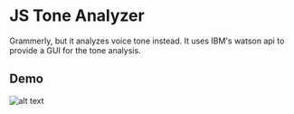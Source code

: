 # JS Tone Analyzer
Grammerly, but it analyzes voice tone instead. It uses IBM's watson api to provide a GUI for the tone analysis.

## Demo
![alt text](https://lh3.googleusercontent.com/mAcwB2DtNJvPDmjtdB-QKDsC8WKgJLfX5zw9Xm62Q3mviOmuqLSItqkKyzx6t1HvQL-KgIKKdTiSrOxUbVusqY14EV-q5IsBXFlB_M9dIVnlnW3Qy4obkKraNV2fW7CnONQid5iWFOcFKIF89g7kak0T9ifhj76KAOu7WG4J5hADH9M5dw7WlfvHOffnK2_lvcsoVtXnDPNE-nVT7SvH7t4HGOmE-XNpWu69wooR0v0krjtv_nvbVwKL80mISn3d-Wyyyx8qgsZ9BzcBZrOQC3FmeM1G8NszjMM9YaL0ELOQvq4ECfeFK9N8MsbM9i_ucUxkfR4xSKFhiaRRkmR6-EwPRwYY9ekqrS8ImLZTjTHs14KOOPc-6POTZ2H9wF_ByYEc-k4j-zDyPRlUQ59zX76rgJvO-opruZL3dp9VxddMAF-9ZwaelJEpo7DX4UL2mpdvhKIZxfdY1ZaW15IzWsuB-7TsGl9sJMpcDG2-AxdWyxn1wHjo3Uk6T0NY0CoWc4odAzhf13dzxEcgIIXT04NEA96tdCCRqEC7PB4rTJhv0p4YZrq795_PEB-uNVqNEsZP498S=w2880-h1500 "Demo")
